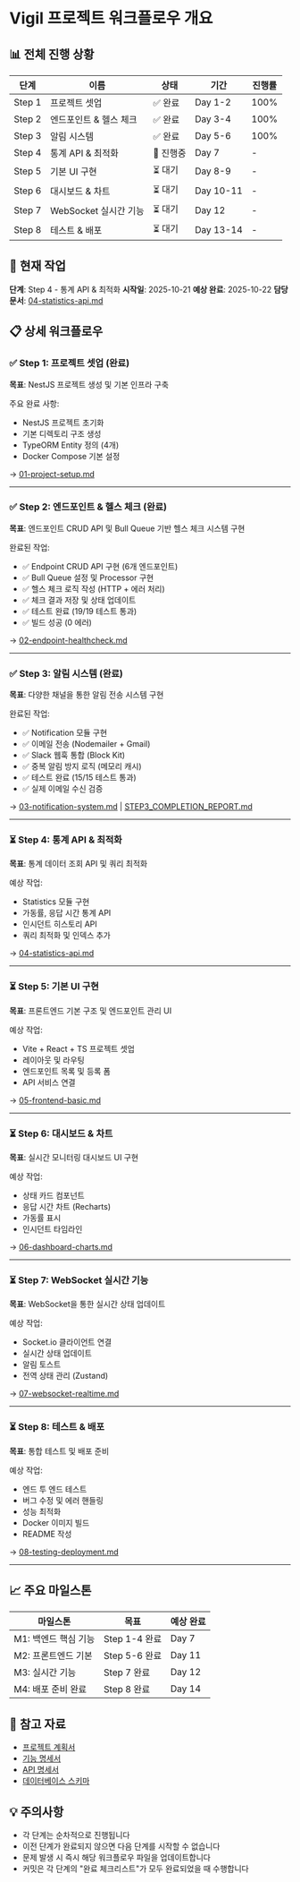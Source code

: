 # Vigil 프로젝트 워크플로우 개요

## 📊 전체 진행 상황

| 단계 | 이름 | 상태 | 기간 | 진행률 |
|------|------|------|------|--------|
| Step 1 | 프로젝트 셋업 | ✅ 완료 | Day 1-2 | 100% |
| Step 2 | 엔드포인트 & 헬스 체크 | ✅ 완료 | Day 3-4 | 100% |
| Step 3 | 알림 시스템 | ✅ 완료 | Day 5-6 | 100% |
| Step 4 | 통계 API & 최적화 | 🔄 진행중 | Day 7 | - |
| Step 5 | 기본 UI 구현 | ⏳ 대기 | Day 8-9 | - |
| Step 6 | 대시보드 & 차트 | ⏳ 대기 | Day 10-11 | - |
| Step 7 | WebSocket 실시간 기능 | ⏳ 대기 | Day 12 | - |
| Step 8 | 테스트 & 배포 | ⏳ 대기 | Day 13-14 | - |

## 🎯 현재 작업

**단계**: Step 4 - 통계 API & 최적화
**시작일**: 2025-10-21
**예상 완료**: 2025-10-22
**담당 문서**: [04-statistics-api.md](./04-statistics-api.md)

## 📋 상세 워크플로우

### ✅ Step 1: 프로젝트 셋업 (완료)
**목표**: NestJS 프로젝트 생성 및 기본 인프라 구축

주요 완료 사항:
- NestJS 프로젝트 초기화
- 기본 디렉토리 구조 생성
- TypeORM Entity 정의 (4개)
- Docker Compose 기본 설정

→ [01-project-setup.md](./01-project-setup.md)

---

### ✅ Step 2: 엔드포인트 & 헬스 체크 (완료)

**목표**: 엔드포인트 CRUD API 및 Bull Queue 기반 헬스 체크 시스템 구현

완료된 작업:

- ✅ Endpoint CRUD API 구현 (6개 엔드포인트)
- ✅ Bull Queue 설정 및 Processor 구현
- ✅ 헬스 체크 로직 작성 (HTTP + 에러 처리)
- ✅ 체크 결과 저장 및 상태 업데이트
- ✅ 테스트 완료 (19/19 테스트 통과)
- ✅ 빌드 성공 (0 에러)

→ [02-endpoint-healthcheck.md](./02-endpoint-healthcheck.md)

---

### ✅ Step 3: 알림 시스템 (완료)

**목표**: 다양한 채널을 통한 알림 전송 시스템 구현

완료된 작업:
- ✅ Notification 모듈 구현
- ✅ 이메일 전송 (Nodemailer + Gmail)
- ✅ Slack 웹훅 통합 (Block Kit)
- ✅ 중복 알림 방지 로직 (메모리 캐시)
- ✅ 테스트 완료 (15/15 테스트 통과)
- ✅ 실제 이메일 수신 검증

→ [03-notification-system.md](./03-notification-system.md) | [STEP3_COMPLETION_REPORT.md](./report/STEP3_COMPLETION_REPORT.md)

---

### ⏳ Step 4: 통계 API & 최적화
**목표**: 통계 데이터 조회 API 및 쿼리 최적화

예상 작업:
- Statistics 모듈 구현
- 가동률, 응답 시간 통계 API
- 인시던트 히스토리 API
- 쿼리 최적화 및 인덱스 추가

→ [04-statistics-api.md](./04-statistics-api.md)

---

### ⏳ Step 5: 기본 UI 구현
**목표**: 프론트엔드 기본 구조 및 엔드포인트 관리 UI

예상 작업:
- Vite + React + TS 프로젝트 셋업
- 레이아웃 및 라우팅
- 엔드포인트 목록 및 등록 폼
- API 서비스 연결

→ [05-frontend-basic.md](./05-frontend-basic.md)

---

### ⏳ Step 6: 대시보드 & 차트
**목표**: 실시간 모니터링 대시보드 UI 구현

예상 작업:
- 상태 카드 컴포넌트
- 응답 시간 차트 (Recharts)
- 가동률 표시
- 인시던트 타임라인

→ [06-dashboard-charts.md](./06-dashboard-charts.md)

---

### ⏳ Step 7: WebSocket 실시간 기능
**목표**: WebSocket을 통한 실시간 상태 업데이트

예상 작업:
- Socket.io 클라이언트 연결
- 실시간 상태 업데이트
- 알림 토스트
- 전역 상태 관리 (Zustand)

→ [07-websocket-realtime.md](./07-websocket-realtime.md)

---

### ⏳ Step 8: 테스트 & 배포
**목표**: 통합 테스트 및 배포 준비

예상 작업:
- 엔드 투 엔드 테스트
- 버그 수정 및 에러 핸들링
- 성능 최적화
- Docker 이미지 빌드
- README 작성

→ [08-testing-deployment.md](./08-testing-deployment.md)

---

## 📈 주요 마일스톤

| 마일스톤 | 목표 | 예상 완료 |
|---------|------|----------|
| M1: 백엔드 핵심 기능 | Step 1-4 완료 | Day 7 |
| M2: 프론트엔드 기본 | Step 5-6 완료 | Day 11 |
| M3: 실시간 기능 | Step 7 완료 | Day 12 |
| M4: 배포 준비 완료 | Step 8 완료 | Day 14 |

## 🔗 참고 자료

- [프로젝트 계획서](../docs/PROJECT_MANAGEMENT.md)
- [기능 명세서](../docs/FEATURE_SPECIFICATIONS.md)
- [API 명세서](../docs/API_SPECIFICATIONS.md)
- [데이터베이스 스키마](../docs/DATABASE_SCHEMA.md)

## 💡 주의사항

- 각 단계는 순차적으로 진행됩니다
- 이전 단계가 완료되지 않으면 다음 단계를 시작할 수 없습니다
- 문제 발생 시 즉시 해당 워크플로우 파일을 업데이트합니다
- 커밋은 각 단계의 "완료 체크리스트"가 모두 완료되었을 때 수행합니다
